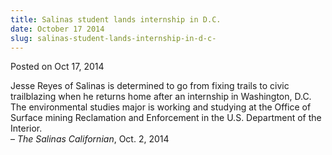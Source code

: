 ```yaml
---
title: Salinas student lands internship in D.C.
date: October 17 2014
slug: salinas-student-lands-internship-in-d-c-
---
```





<span class="date">Posted on Oct 17, 2014    </span>
<p>Jesse Reyes of Salinas is determined to go from fixing trails to
civic trailblazing when he returns home after an internship in
Washington, D.C. The environmental studies major is working and
studying at the Office of Surface mining Reclamation and
Enforcement in the U.S. Department of the Interior.<br>
&#x2013; <em>The Salinas Californian</em>, Oct. 2, 2014</br></p>





